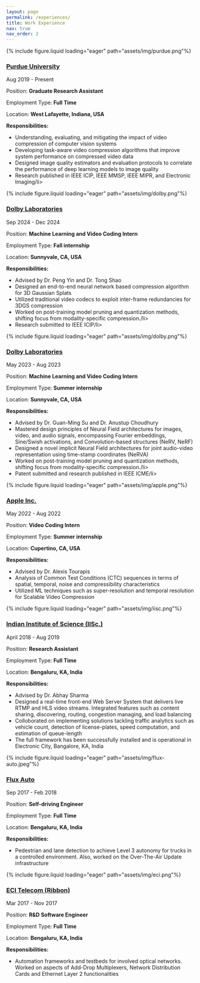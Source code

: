 ```yaml
---
layout: page
permalink: /experiences/
title: Work Experience
nav: true
nav_order: 2
---
```


<div class="project0">
    <div class="image-container0">
        {% include figure.liquid loading="eager" path="assets/img/purdue.png"%}
    </div>
    <div class="project-details0">
        <div class="heading">
        <a href="https://www.purdue.edu/"><h3>Purdue University</h3></a>
        <span class="timeline">Aug 2019 - Present</span>
        </div>
        <p>Position: <strong>Graduate Research Assistant</strong></p>
        <p>Employment Type: <strong>Full Time</strong></p>
        <p>Location: <strong>West Lafayette, Indiana, USA</strong></p>
        <p><b>Responsibilities:</b></p>
        <ul>
            <li>Understanding, evaluating, and mitigating the impact of video compression of computer vision systems</li>
            <li>Developing task-aware video compression algorithms that improve system performance on compressed video data</li>
            <li>Designed image quality estimators and evaluation protocols to correlate the performance of deep learning models to image quality</li>
            <li>Research published in IEEE ICIP, IEEE MMSP, IEEE MIPR, and Electronic Imaging/li>
        </ul>
    </div>
</div>

<div class="project0">
    <div class="image-container0">
        {% include figure.liquid loading="eager" path="assets/img/dolby.png"%}
    </div>
    <div class="project-details0">
        <div class="heading">
        <a href="https://www.dolby.com/en-in/"><h3>Dolby Laboratories</h3></a>
        <span class="timeline">Sep 2024 - Dec 2024</span>
        </div>
        <p>Position: <strong>Machine Learning and Video Coding Intern </strong></p>
        <p>Employment Type: <strong>Fall internship</strong></p>        
        <p>Location: <strong>Sunnyvale, CA, USA</strong></p>
        <p><b>Responsibilities:</b></p>
        <ul>
            <li>Advised by Dr. Peng Yin and Dr. Tong Shao</li>
            <li>Designed an end-to-end neural network based compression algorithm for 3D Gaussian Splats</li>
            <li>Utilized traditional video codecs to exploit inter-frame redundancies for 3DGS compression</li>
            <li>Worked on post-training model pruning and quantization methods, shifting focus from modality-specific compression./li>
            <li>Research submitted to IEEE ICIP/li>
        </ul>
    </div>
</div>


<div class="project0">
    <div class="image-container0">
        {% include figure.liquid loading="eager" path="assets/img/dolby.png"%}
    </div>
    <div class="project-details0">
        <div class="heading">
        <a href="https://www.dolby.com/en-in/"><h3>Dolby Laboratories</h3></a>
        <span class="timeline">May 2023 - Aug 2023</span>
        </div>
        <p>Position: <strong>Machine Learning and Video Coding Intern </strong></p>
        <p>Employment Type: <strong>Summer internship</strong></p>        
        <p>Location: <strong>Sunnyvale, CA, USA</strong></p>
        <p><b>Responsibilities:</b></p>
        <ul>
            <li>Advised by Dr. Guan-Ming Su and Dr. Anustup Choudhury</li>
            <li>Mastered design principles of Neural Field architectures for images, video, and audio signals, encompassing Fourier embeddings, Sine/Swish activations, and Convolution-based structures (NeRV, NeRF)</li>
            <li>Designed a novel implicit Neural Field architectures for joint audio-video representation using time-stamp coordinates (NeRVA)</li>
            <li>Worked on post-training model pruning and quantization methods, shifting focus from modality-specific compression./li>
            <li>Patent submitted and research published in IEEE ICME/li>
        </ul>
    </div>



<div class="project0">
    <div class="image-container0">
        {% include figure.liquid loading="eager" path="assets/img/apple.png"%}
    </div>
    <div class="project-details0">
        <div class="heading">
        <a href="https://www.apple.com/careers/us/work-at-apple.html"><h3>Apple Inc.</h3></a>
        <span class="timeline">May 2022 - Aug 2022</span>
        </div>
        <p>Position: <strong>Video Coding Intern </strong></p>
        <p>Employment Type: <strong>Summer internship</strong></p>        
        <p>Location: <strong>Cupertino, CA, USA</strong></p>
        <p><b>Responsibilities:</b></p>
        <ul>
            <li>Advised by Dr. Alexis Tourapis</li>
            <li>Analysis of Common Test Conditions (CTC) sequences in terms of spatial, temporal, noise and compressibility characteristics </li>
            <li>Utilized ML techniques such as super-resolution and temporal resolution for Scalable Video Compression</li>
        </ul>
    </div>
</div>



<div class="project0">
    <div class="image-container0">
        {% include figure.liquid loading="eager" path="assets/img/iisc.png"%}
    </div>
    <div class="project-details0">
        <div class="heading">
        <a href="https://iisc.ac.in/"><h3>Indian Institute of Science (IISc.)</h3></a>
        <span class="timeline">April 2018 - Aug 2019</span>
        </div>
        <p>Position: <strong>Research Assistant </strong></p>
        <p>Employment Type: <strong>Full Time</strong></p>        
        <p>Location: <strong>Bengaluru, KA, India</strong></p>
        <p><b>Responsibilities:</b></p>
        <ul>
            <li>Advised by Dr. Abhay Sharma</li>
            <li>Designed a real-time front-end Web Server System that delivers live RTMP and HLS video streams. Integrated features such as content sharing, discovering, routing, congestion managing, and load balancing </li>
            <li>Colloborated on implementing solutions tackling traffic analytics such as vehicle count, detection of license-plates, speed computation, and estimation of queue-length</li>
            <li>The full framework has been successfully installed and is operational in Electronic City, Bangalore, KA, India</li>
        </ul>
    </div>
</div>



<div class="project0">
    <div class="image-container0">
        {% include figure.liquid loading="eager" path="assets/img/flux-auto.jpeg"%}
    </div>
    <div class="project-details0">
        <div class="heading">
        <a href="https://fluxauto.xyz/"><h3>Flux Auto</h3></a>
        <span class="timeline">Sep 2017 - Feb 2018</span>
        </div>
        <p>Position: <strong>Self-driving Engineer</strong></p>
        <p>Employment Type: <strong>Full Time</strong></p>        
        <p>Location: <strong>Bengaluru, KA, India</strong></p>
        <p><b>Responsibilities:</b></p>
        <ul>
            <li>Pedestrian and lane detection to achieve Level 3 autonomy for trucks in a controlled environment. Also, worked on the Over-The-Air Update infrastructure </li>
        </ul>
    </div>
</div>

<div class="project0">
    <div class="image-container0">
        {% include figure.liquid loading="eager" path="assets/img/eci.png"%}
    </div>
    <div class="project-details0">
        <div class="heading">
        <a href="https://fluxauto.xyz/"><h3>ECI Telecom (Ribbon)</h3></a>
        <span class="timeline">Mar 2017 - Nov 2017</span>
        </div>
        <p>Position: <strong>R&D Software Engineer</strong></p>
        <p>Employment Type: <strong>Full Time</strong></p>        
        <p>Location: <strong>Bengaluru, KA, India</strong></p>
        <p><b>Responsibilities:</b></p>
        <ul>
            <li>Automation frameworks and testbeds for involved optical networks. Worked on aspects of Add-Drop Multiplexers, Network Distribution Cards and Ethernet Layer 2 functionalities</li>
        </ul>
    </div>
</div>



